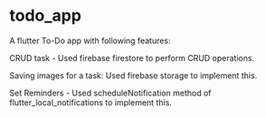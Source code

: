 # todo_app

A flutter To-Do app with following features:

CRUD task - Used firebase firestore to perform CRUD operations.

Saving images for a task: Used firebase storage to implement this.

Set Reminders - Used scheduleNotification method of flutter_local_notifications to implement this. 
